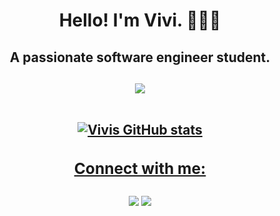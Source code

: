  <div align="center">
 <h1> Hello! I'm Vivi. 👩🏻‍💻</h1> 
<h2>A passionate software engineer student.<h2>
 


  
 <img src="https://cdn.discordapp.com/attachments/469247110286409742/875169875843223562/tenor_1.gif"/>
   <br>
   <br>
  <a href="https://github.com/unverzed">
   
 ![Vivis GitHub stats](https://github-readme-stats.vercel.app/api?username=unverzed&show_icons=true&theme=merko) 

  
 <h3>Connect with me: </h3>
<a href="https://instagram.com/vivirortega" target="_blank"><img src="https://img.shields.io/badge/-Instagram-%23E4405F?style=for-the-badge&logo=instagram&logoColor=white" target="_blank"></a>
 <a href="https://www.linkedin.com/in/vitoriarortega/" target="_blank"><img src="https://img.shields.io/badge/-LinkedIn-%230077B5?style=for-the-badge&logo=linkedin&logoColor=white" target="_blank"></a> </div>
 

